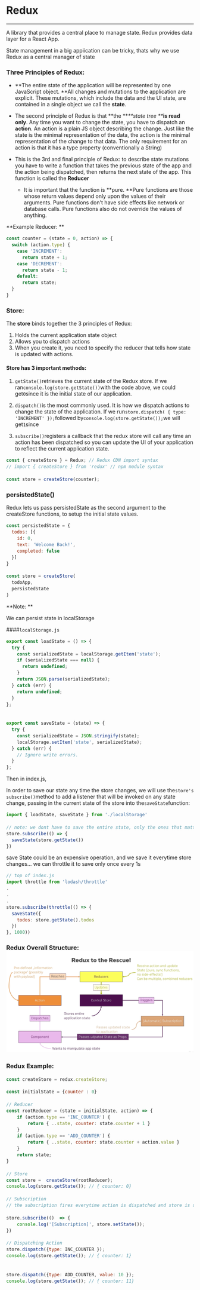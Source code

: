 # Redux

---

A library that provides a central place to manage state. Redux provides data layer for a React App.

State management in a big appiication can be tricky, thats why we use Redux as a central manager of state

### Three Principles of Redux:

* **The entire state of the application will be represented by one JavaScript object. **All changes and mutations to the application are explicit. These mutations, which include the data and the UI state, are contained in a single object we call the **state**.

* The second principle of Redux is that **the **_**state tree **_**is read only**. Any time you want to change the state, you have to dispatch an **action**. An action is a plain JS object describing the change. Just like the state is the minimal representation of the data, the action is the minimal representation of the change to that data. The only requirement for an action is that it has a type property \(conventionally a String\)

* This is the 3rd and final principle of Redux: to describe state mutations you have to write a function that takes the previous state of the app and the action being dispatched, then returns the next state of the app. This function is called the **Reducer**

  * It is important that the function is **pure. **Pure functions are those whose return values depend only upon the values of their arguments. Pure functions don't have side effects like network or database calls. Pure functions also do not override the values of anything.

**Example Reducer: **

```js
const counter = (state = 0, action) => {
  switch (action.type) {
    case 'INCREMENT':
      return state + 1;
    case 'DECREMENT':
      return state - 1;
    default:
      return state;
  }
}
```

### Store:

The **store** binds together the 3 principles of Redux:

1. Holds the current application state object
2. Allows you to dispatch actions
3. When you create it, you need to specify the reducer that tells how state is updated with actions.

#### Store has 3 important methods:

1. `getState()`retrieves the current state of the Redux store. If we ran`console.log(store.getState())`with the code above, we could get`0`since it is the initial state of our application.

2. `dispatch()`is the most commonly used. It is how we dispatch actions to change the state of the application. If we run`store.dispatch( { type: 'INCREMENT' });`followed by`console.log(store.getState());`we will get`1`since

3. `subscribe()`registers a callback that the redux store will call any time an action has been dispatched so you can update the UI of your application to reflect the current application state.

```js
const { createStore } = Redux; // Redux CDN import syntax
// import { createStore } from 'redux' // npm module syntax

const store = createStore(counter);
```

### persistedState\(\)

Redux lets us pass persistedState as the second argument to the createStore functions, to setup the initial state values. 

```js
const persistedState = {
  todos: [{
    id: 0,
    text: 'Welcome Back!',
    completed: false
  }]
}

const store = createStore(
  todoApp,
  persistedState
)
```

**Note: **

We can persist state in localStorage

\#\#\#\#`localStorage.js`

```js
export const loadState = () => {
  try {
    const serializedState = localStorage.getItem('state');
    if (serializedState === null) {
      return undefined;
    }
    return JSON.parse(serializedState);
  } catch (err) {
    return undefined;
  }
};


export const saveState = (state) => {
  try {
    const serializedState = JSON.stringify(state);
    localStorage.setItem('state', serializedState);
  } catch (err) {
    // Ignore write errors.
  }
};
```

Then in index.js, 

In order to save our state any time the store changes, we will use the`store's subscribe()`method to add a listener that will be invoked on any state change, passing in the current state of the store into the`saveState`function:

```js
import { loadState, saveState } from './localStorage'

// note: we dont have to save the entire state, only the ones that matter. 
store.subscribe(() => {
  saveState(store.getState())
})
```

save State could be an expensive operation, and we save it everytime store changes... we can throttle it to save only once every 1s

```js
// top of index.js
import throttle from 'lodash/throttle'
.
.
.
store.subscribe(throttle(() => {
  saveState({
    todos: store.getState().todos
  })
}, 1000))
```

### Redux Overall Structure: ![](/assets/redux.png)

### Redux Example:

```JavaScript
const createStore = redux.createStore;

const initialState = {counter : 0}

// Reducer
const rootReducer = (state = initialState, action) => {
    if (action.type == 'INC_COUNTER') {
        return { ..state, counter: state.counter + 1 }
    }
    if (action.type == 'ADD_COUNTER') {
        return { ..state, counter: state.counter + action.value }
    }
    return state; 
}

// Store 
const store =  createStore(rootReducer);
console.log(store.getState()); // { counter: 0}

// Subscription 
// the subscription fires everytime action is dispatched and store is updated

store.subscribe(()  => {
    console.log('[Subscription]', store.setState()); 
})

// Dispatching Action
store.dispatch({type: INC_COUNTER });
console.log(store.getState()); // { counter: 1}


store.dispatch({type: ADD_COUNTER, value: 10 });
console.log(store.getState()); // { counter: 11}
```



